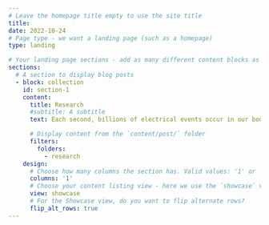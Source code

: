 ```yaml
---
# Leave the homepage title empty to use the site title
title:
date: 2022-10-24
# Page type - we want a landing page (such as a homepage)
type: landing

# Your landing page sections - add as many different content blocks as you like
sections:
  # A section to display blog posts
  - block: collection
    id: section-1
    content:
      title: Research
      #subtitle: A subtitle
      text: Each second, billions of electrical events occur in our body. These rapid electrical signals can be triggered by mechanical forces, propagation from neighboring cells, or biochemical cues. They encode essential cell functions while interacting with other processes, such as cell metabolism and gene transcription. The ability to decode these electrical signals presents immense opportunities for therapeutic targeting. <br><br> Our lab's long-term goal is to understand how electrical and mechanoelectrical signaling regulate cell function in both excitable (cardiac) and non-excitable (blood and endothelial) tissues in health and diseases. We will explore how modulating these signals can alter cell behaviors and potentially lead to treatments for a range of common diseases.<br><br>![image](featured.jpg)<br>To enhance the translational value of our research, we integrate human samples, genetics, and clinical data into our discovery framework. We then investigate detailed mechanisms using a combination of zebrafish models, cell cultures, and tissue-on-a-chip systems, utilizing transcriptomics, imaging, and electrophysiology techniques.<br><br><br>**Ongoing Projects**<br><br>

      # Display content from the `content/post/` folder
      filters:
        folders:
          - research
    design:
      # Choose how many columns the section has. Valid values: '1' or '2'.
      columns: '1'
      # Choose your content listing view - here we use the `showcase` view
      view: showcase
      # For the Showcase view, do you want to flip alternate rows?
      flip_alt_rows: true
---
```


